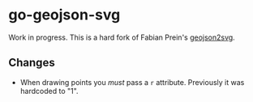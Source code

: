 # go-geojson-svg

Work in progress. This is a hard fork of Fabian Prein's [geojson2svg](https://godoc.org/github.com/fapian/geojson2svg).

## Changes

* When drawing points you _must_ pass a `r` attribute. Previously it was hardcoded to "1".
